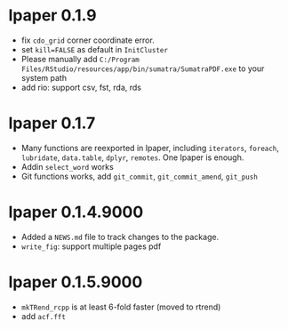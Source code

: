 
# Ipaper 0.1.9

- fix `cdo_grid` corner coordinate error.
- set `kill=FALSE` as default in `InitCluster`
- Please manually add `C:/Program Files/RStudio/resources/app/bin/sumatra/SumatraPDF.exe` to your system path
- add rio: support csv, fst, rda, rds

# Ipaper 0.1.7

- Many functions are reexported in Ipaper, including `iterators`, `foreach`, `lubridate`,
  `data.table`, `dplyr`, `remotes`. One Ipaper is enough.
- Addin `select_word` works
- Git functions works, add `git_commit`, `git_commit_amend`, `git_push`

# Ipaper 0.1.4.9000

* Added a `NEWS.md` file to track changes to the package.
* `write_fig`: support multiple pages pdf

# Ipaper 0.1.5.9000

* `mkTRend_rcpp` is at least 6-fold faster (moved to rtrend)
* add `acf.fft`
